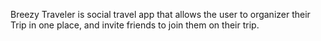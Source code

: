 Breezy Traveler is social travel app that allows the user to organizer their Trip in one place, and invite friends to join them on their trip.